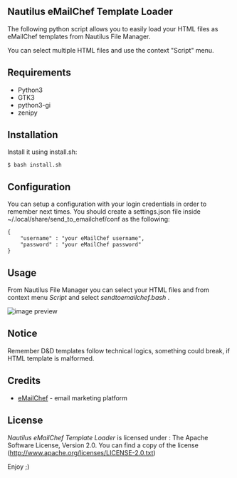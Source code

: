 Nautilus eMailChef Template Loader
-------------------

The following python script allows you to easily load your HTML files as eMailChef templates from Nautilus File Manager.

You can select multiple HTML files and use the context "Script" menu.

Requirements
------------

- Python3
- GTK3
- python3-gi
- zenipy 

Installation
-------------

Install it using install.sh:

```	
$ bash install.sh
```

Configuration
-------------

You can setup a configuration with your login credentials in order to remember next times.
You should create a settings.json file inside ~/.local/share/send_to_emailchef/conf as the following:

```	
{
    "username" : "your eMailChef username",
    "password" : "your eMailChef password"
}
```

Usage
------

From Nautilus File Manager you can select your HTML files and from context menu *Script* and select *sendtoemailchef.bash* .

![image preview](https://www.debbaweb.it/nautilus-script/emailchef/preview.png)

Notice
--------
Remember D&D templates follow technical logics, something could break, if HTML template is malformed.

Credits
--------

- [eMailChef](https://www.emailchef.com]) - email marketing platform 

License
--------
_*Nautilus eMailChef Template Loader*_ is licensed under : The Apache Software License, Version 2.0. You can find a copy of the license (http://www.apache.org/licenses/LICENSE-2.0.txt)

Enjoy ;)